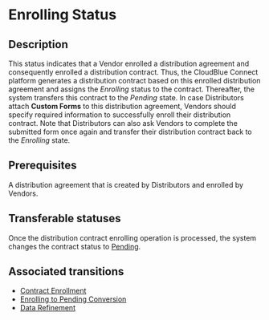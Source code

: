 # Enrolling Status 
## Description
This status indicates that a Vendor enrolled a distribution agreement and consequently enrolled a distribution contract. Thus, the CloudBlue Connect platform generates a distribution contract based on this enrolled distribution agreement and assigns the *Enrolling* status to the contract. Thereafter, the system transfers this contract to the *Pending* state.
In case Distributors attach **Custom Forms** to this distribution agreement, Vendors should specify required information to successfully enroll their distribution contract. 
Note that Distributors can also ask Vendors to complete the submitted form once again and transfer their distribution contract back to the *Enrolling* state.
## Prerequisites 
A distribution agreement that is created by Distributors and enrolled by Vendors.
## Transferable statuses
Once the distribution contract enrolling operation is processed, the system changes the contract status to [Pending](s-b-pending.html).
## Associated transitions
* [Contract Enrollment](t-1-new-enrolling.html)
* [Enrolling to Pending Conversion](t-2-enr-pending.html)
* [Data Refinement](t-6-pen-enrolling.html)
